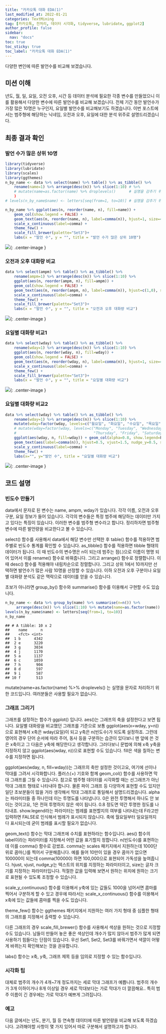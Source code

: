 ```yaml
---
title: "카카오톡 대화 EDA(1)"
last_modified_at: 2022-01-21
categories: TextMining
tag: [카카오톡, 전처리, 데이터 시각화, tidyverse, lubridate, ggplot2]
author_profile: false
sidebar:
  nav: "docs"
toc: true
toc_sticky: true
toc_label: "카카오톡 대화 EDA(1)"
---
```

<div class="notice--success">
다양한 변인에 따른 발언수를 비교해 보겠습니다.
</div>

## 미션 이해

년도, 월, 일, 요일, 오전 오후, 시간 등 데이터 분석에 필요한 각종 변수를 만들었으니 이를 활용해서 다양한 변수에 따른 발언수를 비교해 보겠습니다. 전체 기간 동안 발언수가 가장 많은 10명은 누구인지, 요일별 발언수를 비교해보기도 하겠습니다. 이번 포스트에서는 범주형에 해당하는 닉네임, 오전과 오후, 요일에 대한 분석 위주로 설명드리겠습니다.

## 최종 결과 확인

### 발언 수가 많은 상위 10명

``` r
library(tidyverse)
library(lubridate)
library(scales)
library(ggthemes)
n_by_name <- data %>% select(name) %>% table() %>% as_tibble() %>% 
    rename(name=1) %>% arrange(desc(n)) %>% slice(1:10) # %>% 
    # mutate(name=as.factor(name) %>% droplevels()      # 실명을 감추기 위한 코드
    )
# levels(n_by_name$name) <- letters[seq(from=1, to=10)] # 실명을 감추기 위한 코드

n_by_name %>% ggplot(aes(n, reorder(name, n), fill=name)) +
    geom_col(show.legend = FALSE) + 
    geom_text(aes(n, reorder(name, n), label=comma(n)), hjust=1, size=4.5) +
    scale_x_continuous(label=comma) +
    theme_few() +
    scale_fill_brewer(palette="Set3")+
    labs(x = "발언 수", y = "", title = "발언 수가 많은 상위 10명")
```

![](https://raw.githubusercontent.com/cysics/cysics.github.io/master/_posts/2022-01-21-kakaotalk-eda1_files/figure-gfm/n_by_name-1.png){: .center-image }

### 오전과 오후 대화량 비교

``` r
data %>% select(ampm) %>% table() %>% as_tibble() %>% 
    rename(ampm=1) %>% arrange(desc(n)) %>% slice(1:10) %>% 
    ggplot(aes(n, reorder(ampm, n), fill=ampm)) +
    geom_col(show.legend = FALSE) + 
    geom_text(aes(n, reorder(ampm, n), label=comma(n)), hjust=c(1,0), size=4.5) +
    scale_x_continuous(label=comma) +
    theme_few() +
    scale_fill_brewer(palette="Set3")+
    labs(x = "발언 수", y = "", title = "오전과 오후 대화량 비교")
```

![](https://raw.githubusercontent.com/cysics/cysics.github.io/master/_posts/2022-01-21-kakaotalk-eda1_files/figure-gfm/n_by_ampm-1.png){: .center-image }

### 요일별 대화량 비교1

``` r
data %>% select(wday) %>% table() %>% as_tibble() %>% 
    rename(wday=1) %>% arrange(desc(n)) %>% slice(1:10) %>% 
    ggplot(aes(n, reorder(wday, n), fill=wday)) +
    geom_col(show.legend = FALSE) + 
    geom_text(aes(n, reorder(wday, n), label=comma(n)), hjust=1, size=4.5) +
    scale_x_continuous(label=comma) +
    theme_few() +
    scale_fill_brewer(palette="Set3")+
    labs(x = "발언 수", y = "", title = "요일별 대화량 비교")
```

![](https://raw.githubusercontent.com/cysics/cysics.github.io/master/_posts/2022-01-21-kakaotalk-eda1_files/figure-gfm/n_by_week1-1.png){: .center-image }

### 요일별 대화량 비교2

``` r
data %>% select(wday) %>% table() %>% as_tibble() %>% 
    rename(wday=1) %>% arrange(desc(n)) %>% slice(1:10) %>% 
    mutate(wday=factor(wday, levels=c("월요일", "화요일", "수요일", "목요일", "금요일", "토요일", "일요일"))) %>% 
    # mutate(wday=factor(wday, levels=c("Monday", "Tuesday", "Wednesday", 
    #                                   "Thursday", "Friday", "Saturday", "Sunday"))) %>% 
    ggplot(aes(wday, n, fill=wday)) + geom_col(alpha=0.8, show.legend=F) +
    geom_text(aes(label=comma(n)), hjust=0.5, vjust=1.5, nudge_y=0.5, size=4) +
    scale_y_continuous(label=comma) +
    theme_few() +
    labs(x="", y="발언 수", title = "요일별 대화량 비교")
```

![](https://raw.githubusercontent.com/cysics/cysics.github.io/master/_posts/2022-01-21-kakaotalk-eda1_files/figure-gfm/n_by_week2-1.png){: .center-image }

## 코드 설명

### 빈도수 만들기

data에서 문자로 된 변수는 name, ampm, wday가 있습니다. 각각 이름, 오전과 오후 구분, 요일 정보가 들어 있습니다. 각각의 변수들은 특정 범주에 해당하는 데이터만 가지고 있다는 특징이 있습니다. 이러한 변수를 범주형 변수라고 합니다. 정리하자면 범주형 변수에 따른 발언량을 비교한다고 볼 수 있습니다.

select() 함수를 사용해서 data에서 해당 변수만 선택한 후 table() 함수를 적용하면 범주별로 빈도수 통계를 확인할 수 있습니다. as\_tibble() 함수를 적용하면 tibble 형태의 데이터가 됩니다. 이 때 빈도수의 변수명은 n이 되는데 범주는 점(.)으로 이름이 명명 되어 있어서 이를 rename() 함수로 바꿔줍니다. 그리고 arrange() 함수로 정렬합니다. 이 때 desc() 함수를 적용해야 내림차순으로 정렬합니다. 그리고 상위 1에서 10까지만 선택하면 발언수가 많은 사람 10명을 선정할 수 있습니다. 이하 오전과 오후 구분이나 요일별 대화량 분석도 같은 맥락으로 데이터를 얻을 수 있습니다.

초보가 아니라면 group\_by() 함수와 summarise() 함수를 이용해서 구현할 수도 있습니다.

``` r
n_by_name <- data %>% group_by(name) %>% summarise(n=n()) %>% 
     arrange(desc(n)) %>% slice(1:10) %>% mutate(name=as.factor(name))
levels(n_by_name$name) <- letters[seq(from=1, to=10)]
n_by_name
```

    ## # A tibble: 10 x 2
    ##    name      n
    ##    <fct> <int>
    ##  1 b      4342
    ##  2 e      3220
    ##  3 g      3034
    ##  4 j      1170
    ##  5 a      1137
    ##  6 c      1059
    ##  7 h       904
    ##  8 d       597
    ##  9 i       587
    ## 10 f       513

mutate(name=as.factor(name) %&gt;% droplevels() 는 실명을 문자로 처리하기 위한 코드입니다. 여러분들은 사용할 필요가 없습니다.

### 그래프 그리기

그래프를 설정하는 함수가 ggplot() 입니다. aes()는 그래프의 축을 설정한다고 보면 됩니다. 요일별 대화량을 비교했던 그래프를 기준으로 보통 ggplot(aes(x=wday, y=n))으로 표현해서 x축은 wday(요일)이 되고 y축은 n(빈도수)가 되도록 설정하죠. 그런데 영어의 경우 단어 순서에 따라 주어, 동사 등을 구분하는 습관이 있다보니 맨 앞에 쓴 것은 x축이고 그 다음은 y축에 해당한다고 생각합니다. 그러다보니 문법에 의해 x축 y축을 지정하지 않고 ggplot(aes(wday, n))으로 표현할 수도 있습니다. fill은 색을 칠하는 변수를 지정하면 됩니다.

ggplot(aes(wday, n, fill=wday))는 그래프의 축만 설정한 것이고요, 여기에 선이나 막대를 그려서 시각화합니다. 플러스(+) 기호와 함께 geom\_col() 함수를 사용하면 막대 그래프를 그릴 수 있습니다. 참고로 범주형 데이터를 시각화할 때는 선그래프가 아닌 막대 그래프 형태로 나타내야 합니다. 물론 파이 그래프 등 다양하게 표현할 수도 있지만 일단 초보분들이 많을 거라 생각해서 막대 그래프로 통일해서 설명드리겠습니다. alpha는 파라미터들 중 하나인데 이는 투명도를 나타냅니다. 0은 완전 투명해서 하나도 안 보이는 것이고요, 1은 전혀 투명하지 않은 색이 됩니다. 0.8 정도면 약간 투명한 정도를 나타내죠. show.legend라는 파라미터는 범례를 표현할지의 여부를 나타내는데 F라고만 입력하면 FALSE로 인식해서 범례가 표시되지 않습니다. 축에 월요일부터 일요일까지 다 표시되는데 굳이 범례를 표시할 필요가 없습니다.

geom\_text() 함수는 막대 그래프에 수치를 표현하라는 함수입니다. aes() 함수의 label이라는 파라미터를 지정해서 어떤 값을 표기할지 정합니다. n(빈도수)를 표현하는데 이를 comma() 함수로 감쌌죠. comma는 scales 패키지에서 지원하는데 1000단위로 콤마(,)를 찍어서 구분해줍니다. 예를 들어 10만이 있을 경우 콤마가 없으면 100000이 되는데 comma(100000) 하면 100,000으로 표현되어 가독성을 높여줍니다. hjust, vjust, nudge\_y는 텍스트의 위치를 지정하는 파라미터이고, size는 글자 크기를 지정하는 파라미터입니다. 적절한 값을 입력해 보면서 원하는 위치에 원하는 크기로 표현될 수 있도록 조정할 수 있습니다.

scale\_y\_continuous() 함수를 이용해서 y축에 있는 값들도 1000을 넘어서면 콤마를 찍어서 구분하게 할 수 있고 경우에 따라서는 scale\_x\_continuous() 함수를 이용해서 x축에 있는 값들에 콤마를 찍을 수도 있습니다.

theme\_few() 함수는 ggthemes 패키지에서 지원하는 여러 가지 형태 중 심플한 형태의 그래프를 지정해서 출력할 수 있습니다.

다른 그래프의 경우 scale\_fill\_brewer() 함수를 사용해서 색상을 원하는 것으로 지정할 수도 있습니다. 남들이 만들어 놓은 좋은 색상인데 개수가 많지 않아서 범주가 많게 되면 사용하기 힘들다는 단점이 있습니다. 우선 Set1, Set2, Set3를 바꿔가면서 색깔이 어떻게 바뀌는지 확인해보는 것을 권유합니다.

labs() 함수는 x축, y축, 그래프 제목 등을 임의로 지정할 수 있는 함수입니다.

### 시각화 팁

대체로 범주의 개수가 4개\~7개 정도까지는 세로 막대 그래프가 예쁩니다. 범주의 개수가 3개 이하이거나 8개 이상일 경우 세로 막대보다는 가로 막대가 더 깔끔해요.. 특히 범주 이름이 긴 경우에는 가로 막대가 예쁘게 그려집니다.

### 예고

다음 글에서는 년도, 분기, 월 등 연속형 데이터에 따른 발언량을 비교해 보도록 하겠습니다. 고려해야할 사항이 몇 가지 있어서 따로 구분해서 설명하고자 합니다.
